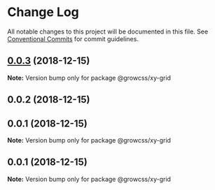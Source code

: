# Change Log

All notable changes to this project will be documented in this file.
See [Conventional Commits](https://conventionalcommits.org) for commit guidelines.

## [0.0.3](https://github.com/growcss/growcss/compare/@growcss/xy-grid@0.0.2...@growcss/xy-grid@0.0.3) (2018-12-15)

**Note:** Version bump only for package @growcss/xy-grid





## 0.0.2 (2018-12-15)



## 0.0.1 (2018-12-15)

**Note:** Version bump only for package @growcss/xy-grid





## 0.0.1 (2018-12-15)

**Note:** Version bump only for package @growcss/xy-grid
